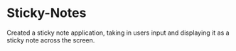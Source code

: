 # Sticky-Notes
Created a sticky note application, taking in users input and displaying it as a sticky note across the screen. 

